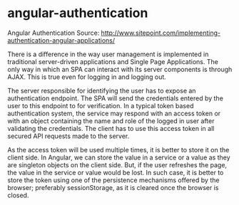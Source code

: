 angular-authentication
======================

Angular Authentication
Source: http://www.sitepoint.com/implementing-authentication-angular-applications/


There is a difference in the way user management is implemented in traditional server-driven applications and Single Page Applications. The only way in which an SPA can interact with its server components is through AJAX. This is true even for logging in and logging out.

The server responsible for identifying the user has to expose an authentication endpoint. The SPA will send the credentials entered by the user to this endpoint to for verification. In a typical token based authentication system, the service may respond with an access token or with an object containing the name and role of the logged in user after validating the credentials. The client has to use this access token in all secured API requests made to the server.

As the access token will be used multiple times, it is better to store it on the client side. In Angular, we can store the value in a service or a value as they are singleton objects on the client side. But, if the user refreshes the page, the value in the service or value would be lost. In such case, it is better to store the token using one of the persistence mechanisms offered by the browser; preferably sessionStorage, as it is cleared once the browser is closed.

